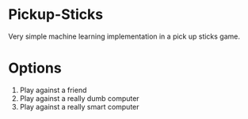 # Pickup-Sticks

Very simple machine learning implementation in a pick up sticks game. 

# Options
1. Play against a friend 
2. Play against a really dumb computer 
3. Play against a really smart computer
